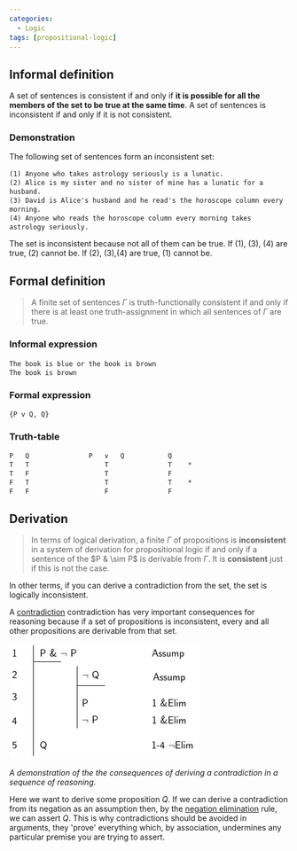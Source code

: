 ```yaml
---
categories:
  - Logic 
tags: [propositional-logic]
---
```

## Informal definition

A set of sentences is consistent if and only if **it is possible for all the members of the set to be true at the same time**. A set of sentences is inconsistent if and only if it is not consistent.

### Demonstration

The following set of sentences form an inconsistent set:

````
(1) Anyone who takes astrology seriously is a lunatic.
(2) Alice is my sister and no sister of mine has a lunatic for a husband.
(3) David is Alice's husband and he read's the horoscope column every morning.
(4) Anyone who reads the horoscope column every morning takes astrology seriously.
````

The set is inconsistent because not all of them can be true. If (1), (3), (4) are true, (2) cannot be. If (2), (3),(4) are true, (1) cannot be.

## Formal definition

 > 
 > A finite set of sentences $\Gamma$ is truth-functionally consistent if and only if there is at least one truth-assignment in which all sentences of $\Gamma$ are true.

### Informal expression

````
The book is blue or the book is brown
The book is brown
````

### Formal expression

````
{P v Q, Q}
````

### Truth-table

````
P	Q				P	∨	Q	        Q
T	T					T		        T    *
T	F					T		        F
F	T					T		        T    *
F	F					F               F
````

## Derivation

 > 
 > In terms of logical derivation, a finite $\Gamma$ of propositions is **inconsistent** in a system of derivation for propositional logic if and only if a sentence of the $P & \sim P$ is derivable from $\Gamma$. It is **consistent** just if this is not the case.

In other terms, if you can derive a contradiction from the set, the set is logically inconsistent. 

A [contradiction](Logical%20truth%20and%20falsity.md#logical-falsity) contradiction has very important consequences for reasoning because if a set of propositions is inconsistent, every and all other propositions are derivable from that set.

![proofs-drawio-Page-5.drawio 3.png](../img/proofs-drawio-Page-5.drawio%203.png)

*A demonstration of the the consequences of deriving a contradiction in a sequence of reasoning.*

Here we want to derive some proposition $Q$. If we can derive a contradiction from its negation as an assumption then, by the [negation elimination](Negation%20Elimination.md) rule, we can assert $Q$. This is why contradictions should be avoided in arguments, they 'prove' everything which, by association, undermines any particular premise you are trying to assert.
